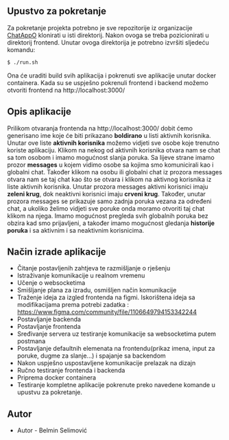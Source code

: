 
## Upustvo za pokretanje

Za pokretanje projekta potrebno je sve repozitorije iz organizacije [ChatAppO](https://github.com/ChatAppO) klonirati u isti direktorij.
Nakon ovoga se treba pozicionirati u direktorij frontend. Unutar ovoga direktorija je potrebno izvršiti sljedeću komandu: 

```bash
$ ./run.sh 
```
Ona će uraditi build svih aplikacija i pokrenuti sve aplikacije unutar docker containera.
Kada su se uspješno pokrenuli frontend i backend možemo otvoriti frontend na http://localhost:3000/

## Opis aplikacije

Prilikom otvaranja frontenda na http://localhost:3000/ dobit ćemo generisano ime koje će biti prikazano **boldirano** u listi aktivnih korisnika.
Unutar ove liste **aktivnih korisnika** možemo vidjeti sve osobe koje trenutno koriste aplikaciju. Klikom na nekog od aktivnih korisnika otvara nam se chat sa tom osobom i imamo mogućnost slanja poruka.
Sa lijeve strane imamo prozor **messages** u kojem vidimo osobe sa kojima smo komunicirali kao i globalni chat. 
Također klikom na osobu ili globalni chat iz prozora messages otvara nam se taj chat kao što se otvara i klikom na aktivnog korisnika iz liste aktivnih korisnika. 
Unutar prozora messages aktivni korisnici imaju **zeleni krug**, dok neaktivni korisnici imaju **crveni krug**.
Također, unutar prozora messages se prikazuje samo zadnja poruka vezana za određeni chat, a ukoliko želimo vidjeti sve poruke onda moramo otvoriti taj chat klikom na njega.
Imamo mogućnost pregleda svih globalnih poruka bez obzira kad smo prijavljeni, a također imamo mogućnost gledanja **historije poruka** i sa aktivnim i sa neaktivnim korisnicima.

## Način izrade aplikacije

- Čitanje postavljenih zahtjeva te razmišljanje o rješenju
- Istraživanje komunikacije u realnom vremenu
- Učenje o websocketima
- Smišljanje plana za izradu, osmišljen način komunikacije
- Traženje ideja za izgled frontenda na figmi. Iskorištena ideja sa modifikacijama prema potrebi zadatka : https://www.figma.com/community/file/1106649794153342244
- Postavljanje backenda
- Postavljanje frontenda
- Sređivanje servera uz testiranje komunikacije sa websocketima putem postmana
- Postavljanje defaultnih elemenata na frontendu(prikaz imena, input za poruke, dugme za slanje...) i spajanje sa backendom
- Nakon uspješno uspostavljene komunikacije prelazak na dizajn
- Ručno testiranje frontenda i backenda 
- Priprema docker containera
- Testiranje kompletne aplikacije pokrenute preko navedene komande u upustvu za pokretanje.

## Autor

- Autor - Belmin Selimović



